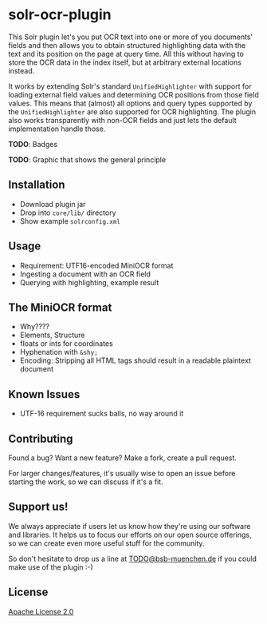 # solr-ocr-plugin

This Solr plugin let's you put OCR text into one or more of you documents' fields and then allows you to obtain structured highlighting data with the text and its position on the page at query time. All this without having to store the OCR data in the index itself, but at arbitrary external locations instead.

It works by extending Solr's standard `UnifiedHighlighter` with support for loading external field values and determining OCR positions from those field values. This means that (almost) all options and query types supported by the `UnifiedHighlighter` are also supported for OCR highlighting. The plugin also works transparently with non-OCR fields and just lets the default implementation handle those.


**TODO**: Badges

**TODO**: Graphic that shows the general principle

## Installation

- Download plugin jar
- Drop into `core/lib/` directory
- Show example `solrconfig.xml`

## Usage

- Requirement: UTF16-encoded MiniOCR format
- Ingesting a document with an OCR field
- Querying with highlighting, example result

## The MiniOCR format

- Why????
- Elements, Structure
- floats or ints for coordinates
- Hyphenation with `&shy;`
- Encoding: Stripping all HTML tags should result in a readable plaintext document

## Known Issues

- UTF-16 requirement sucks balls, no way around it


## Contributing

Found a bug? Want a new feature? Make a fork, create a pull request.

For larger changes/features, it's usually wise to open an issue before starting the work, so we can discuss if it's a fit.

## Support us!

We always appreciate if users let us know how they're using our software and libraries. It helps us to focus our efforts on our open source offerings, so we can create even more useful stuff for the community.

So don't hesitate to drop us a line at [TODO@bsb-muenchen.de](mailto:TODO@bsb-muenchen.de) if you could make use of the plugin :-)

## License

[Apache License 2.0](https://github.com/dbmdz/solr-ocr-plugin/blob/master/LICENSE)
